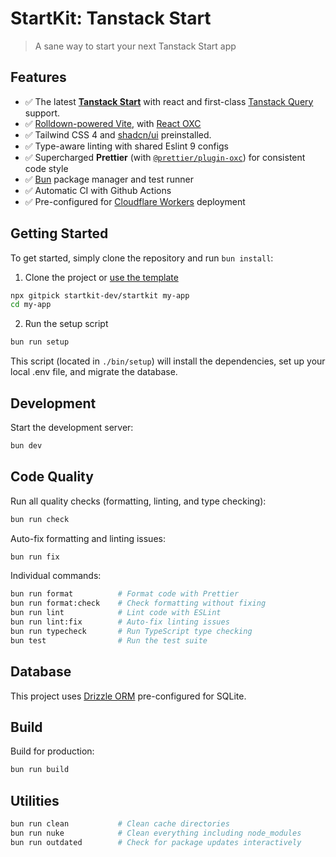 # StartKit: Tanstack Start

> A sane way to start your next Tanstack Start app

## Features

- ✅ The latest [**Tanstack Start**](https://tanstack.com/start) with react and first-class [Tanstack Query](https://tanstack.com/query) support.
- ✅ [Rolldown-powered Vite](https://vite.dev/guide/rolldown), with [React OXC](https://github.com/vitejs/vite-plugin-react/tree/main/packages/plugin-react-oxc)
- ✅ Tailwind CSS 4 and [shadcn/ui](https://ui.shadcn.com) preinstalled.
- ✅ Type-aware linting with shared Eslint 9 configs
- ✅ Supercharged **Prettier** (with [`@prettier/plugin-oxc`](https://github.com/prettier/prettier/tree/main/packages/plugin-oxc)) for consistent code style
- ✅ [Bun](https://bun.sh) package manager and test runner
- ✅ Automatic CI with Github Actions
- ✅ Pre-configured for [Cloudflare Workers](https://cloudflare.com) deployment

## Getting Started

To get started, simply clone the repository and run `bun install`:

1. Clone the project or [use the template](https://github.com/new?template_owner=startkit-dev&template_name=startkit)

```sh
npx gitpick startkit-dev/startkit my-app
cd my-app
```

2. Run the setup script

```sh
bun run setup
```

This script (located in `./bin/setup`) will install the dependencies, set up your local .env file, and migrate the database.

## Development

Start the development server:

```sh
bun dev
```

## Code Quality

Run all quality checks (formatting, linting, and type checking):

```sh
bun run check
```

Auto-fix formatting and linting issues:

```sh
bun run fix
```

Individual commands:

```sh
bun run format          # Format code with Prettier
bun run format:check    # Check formatting without fixing
bun run lint            # Lint code with ESLint
bun run lint:fix        # Auto-fix linting issues
bun run typecheck       # Run TypeScript type checking
bun test                # Run the test suite
```

## Database

This project uses [Drizzle ORM](https://orm.drizzle.team) pre-configured for SQLite.

## Build

Build for production:

```sh
bun run build
```

## Utilities

```sh
bun run clean           # Clean cache directories
bun run nuke            # Clean everything including node_modules
bun run outdated        # Check for package updates interactively
```
